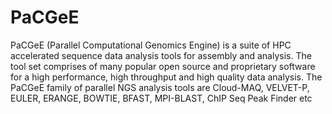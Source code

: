 # PaCGeE

PaCGeE (Parallel Computational Genomics Engine) is a suite of HPC accelerated sequence data analysis tools for assembly and analysis. The tool set comprises of many popular open source and proprietary software for a high performance, high throughput and high quality data analysis.  The PaCGeE family of parallel NGS analysis tools are Cloud-MAQ, VELVET-P, EULER, ERANGE, BOWTIE, BFAST, MPI-BLAST, ChIP Seq Peak Finder etc
